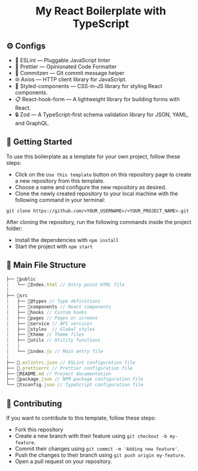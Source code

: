 <h1 align="center">My React Boilerplate with TypeScript</h1>


## :gear: Configs

- :wrench: ESLint — Pluggable JavaScript linter
- :art: Prettier — Opinionated Code Formatter
- :pencil: Commitzen — Git commit message helper
- :globe_with_meridians: Axios — HTTP client library for JavaScript.
- :nail_care: Styled-components — CSS-in-JS library for styling React components.
- :clipboard: React-hook-form — A lightweight library for building forms with React.
- :lock: Zod — A TypeScript-first schema validation library for JSON, YAML, and GraphQL.

## :rocket: Getting Started

To use this boilerplate as a template for your own project, follow these steps:

  - Click on the `Use this template` button on this repository page to create a new repository from this template.
  - Choose a name and configure the new repository as desired.
  - Clone the newly created repository to your local machine with the following command in your terminal:

```shel
git clone https://github.com/<YOUR_USERNAME>/<YOUR_PROJECT_NAME>.git
```

After cloning the repository, run the following commands inside the project folder:
- Install the dependencies with `npm install`
- Start the project with `npm start`

## :file_folder: Main File Structure

```js
├── 📁public  
|   └── 📄Index.html // Entry point HTML file 
|
├── 📁src
|   ├── 📁@types // Type definitions
|   ├── 📁components // React components
|   ├── 📁hooks // Custom hooks
|   ├── 📁pages // Pages or screens
|   ├── 📁service // API services
|   ├── 📁styles  // Global styles
|   ├── 📁theme // Theme files
|   ├── 📁utils // Utility functions
|   | 
|   └── 📄index.js // Main entry file
|
├── 📄.eslintrc.json // ESLint configuration file
├── 📄.prettierrc // Prettier configuration file
├── 📄README.md // Project documentation
├── 📄package.json // NPM package configuration file
└── 📄tsconfig.json // TypeScript configuration file

```

## :handshake: Contributing

If you want to contribute to this template, follow these steps:

- Fork this repository
- Create a new branch with their feature using `git checkout -b my-feature`.
- Commit their changes using `git commit -m 'Adding new feature'`.
- Push the changes to their branch using `git push origin my-feature`.
- Open a pull request on your repository.
